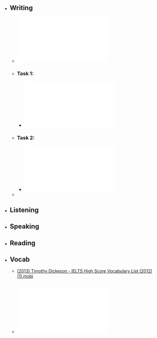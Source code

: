 - ## Writing
	- ![Williams Anneli. - Collins Writing for IELTS.pdf](../assets/Williams_Anneli._-_Collins_Writing_for_IELTS_1673742469197_0.pdf)
	- ### Task 1:
		- ![Ryan Higgins - IELTS Task 1 (Academic)_ How to write at a 9 level (2013).pdf](../assets/Ryan_Higgins_-_IELTS_Task_1_(Academic)_How_to_write_at_a_9_level_(2013)_1673723355699_0.pdf)
	- ### Task 2:
		- ![Ryan Higgins - IELTS Academic & General Task 2 - How to Write at a Band 9 Level (2021).pdf](../assets/Ryan_Higgins_-_IELTS_Academic_&_General_Task_2_-_How_to_Write_at_a_Band_9_Level_(2021)_1673723374644_0.pdf)
	-
- ## Listening
- ## Speaking
- ## Reading
- ## Vocab
	- [(2013) Timothy Dickeson - IELTS High Score Vocabulary List (2012) (1).mobi](../assets/(2013)_Timothy_Dickeson_-_IELTS_High_Score_Vocabulary_List_(2012)_(1)_1673742518128_0.mobi)
	- ![Rachel Mitchell - Shortcut to English Collocations_ Master 2000+ English Collocations in Used Explained Under 20 Minutes a Day-Independently Published (2017).pdf](../assets/Rachel_Mitchell_-_Shortcut_to_English_Collocations_Master_2000+_English_Collocations_in_Used_Explained_Under_20_Minutes_a_Day-Independently_Published_(2017)_1673742529626_0.pdf)
		-